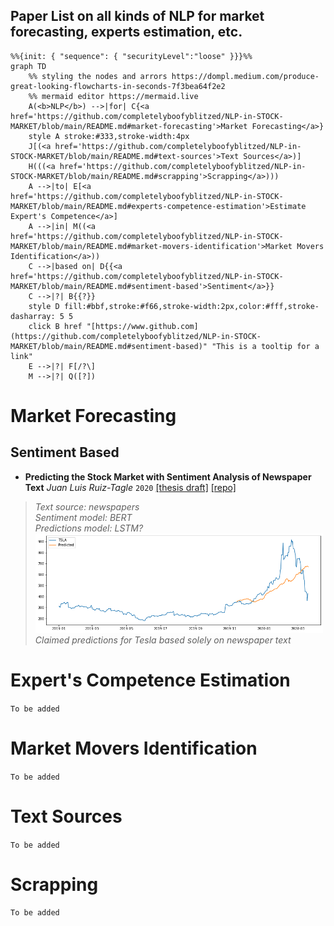 <!-- make read me prettier: todo list https://docs.github.com/ru/get-started/writing-on-github/working-with-advanced-formatting/about-task-lists#about-task-lists -->
## Paper List on all kinds of NLP for market forecasting, experts estimation, etc.

```mermaid
%%{init: { "sequence": { "securityLevel":"loose" }}}%%
graph TD
    %% styling the nodes and arrors https://dompl.medium.com/produce-great-looking-flowcharts-in-seconds-7f3bea64f2e2
    %% mermaid editor https://mermaid.live
    A(<b>NLP</b>) -->|for| C{<a href='https://github.com/completelyboofyblitzed/NLP-in-STOCK-MARKET/blob/main/README.md#market-forecasting'>Market Forecasting</a>} 
    style A stroke:#333,stroke-width:4px
    J[(<a href='https://github.com/completelyboofyblitzed/NLP-in-STOCK-MARKET/blob/main/README.md#text-sources'>Text Sources</a>)]
    H(((<a href='https://github.com/completelyboofyblitzed/NLP-in-STOCK-MARKET/blob/main/README.md#scrapping'>Scrapping</a>)))
    A -->|to| E[<a href='https://github.com/completelyboofyblitzed/NLP-in-STOCK-MARKET/blob/main/README.md#experts-competence-estimation'>Estimate Expert's Competence</a>]
    A -->|in| M((<a href='https://github.com/completelyboofyblitzed/NLP-in-STOCK-MARKET/blob/main/README.md#market-movers-identification'>Market Movers Identification</a>))
    C -->|based on| D{{<a href='https://github.com/completelyboofyblitzed/NLP-in-STOCK-MARKET/blob/main/README.md#sentiment-based'>Sentiment</a>}}
    C -->|?| B{{?}}
    style D fill:#bbf,stroke:#f66,stroke-width:2px,color:#fff,stroke-dasharray: 5 5
    click B href "[https://www.github.com](https://github.com/completelyboofyblitzed/NLP-in-STOCK-MARKET/blob/main/README.md#sentiment-based)" "This is a tooltip for a link"
    E -->|?| F[/?\]
    M -->|?| Q([?])
```

# Market Forecasting
## Sentiment Based
- __Predicting the Stock Market with Sentiment Analysis of Newspaper Text__ <i>Juan Luis Ruiz-Tagle</i> `2020` [[thesis draft]](https://github.com/juanluisrto/stock-prediction-nlp/blob/master/memoria/Juan%20Luis%20Ruiz-Tagle%2018-Mayo_memoria_2/Master_Thesis_memoria_v2.pdf) [[repo]](https://github.com/juanluisrto/stock-prediction-nlp)

> _Text source: newspapers_ <br />
> _Sentiment model: BERT_ <br />
> _Predictions model: LSTM?_ <br />
<img src="https://github.com/juanluisrto/stock-prediction-nlp/blob/master/stock-prediction/etsfactory_article/pngs/predictions_tesla.png" width="460" title="Claimed predictions Tesla based solely on newspaper text"> <br />
_Claimed predictions for Tesla based solely on newspaper text_

# Expert's Competence Estimation
`To be added`

# Market Movers Identification
`To be added`

# Text Sources
`To be added`

# Scrapping
`To be added`



